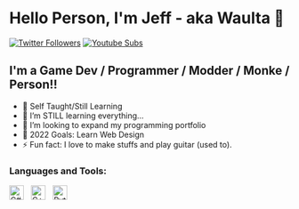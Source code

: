 # Hello Person, I'm Jeff - aka Waulta 👋

[![Twitter Followers](https://img.shields.io/twitter/follow/Waulta?logo=twitter&color=informational&style=for-the-badge)][twitter]
[![Youtube Subs](https://img.shields.io/youtube/channel/subscribers/UCd6vzgmTUrtE4tZl93NpPOA?logoColor=red&logo=youtube&color=red&style=for-the-badge)][youtube]

## I'm a Game Dev / Programmer / Modder / Monke / Person!!

- 🧠 Self Taught/Still Learning
- 🗿 I’m STILL learning everything...
- 📖 I’m looking to expand my programming portfolio
- 🥅 2022 Goals: Learn Web Design
- ⚡ Fun fact: I love to make stuffs and play guitar (used to).

### Languages and Tools:

<img align="left" alt="C#" width="26px" src="https://cdn.jsdelivr.net/gh/devicons/devicon/icons/csharp/csharp-original.svg" style="padding-right:10px;" />
<img align="left" alt="C++" width="26px" src="https://cdn.jsdelivr.net/gh/devicons/devicon/icons/cplusplus/cplusplus-original.svg" style="padding-right:10px;" />
<img align="left" alt="Python" width="26px" src="https://cdn.jsdelivr.net/gh/devicons/devicon/icons/python/python-original.svg" style="padding-right:10px;" />


[twitter]: https://twitter.com/Waulta
[youtube]: https://www.youtube.com/channel/UCd6vzgmTUrtE4tZl93NpPOA
